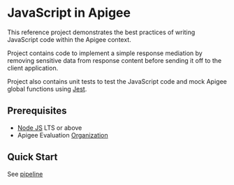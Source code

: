 # JavaScript in Apigee

This reference project demonstrates the best practices of writing JavaScript
code within the Apigee context.

Project contains code to implement a simple response mediation by removing
sensitive data from response content before sending it off to the client
application.

Project also contains unit tests to test the JavaScript code and mock
Apigee global functions using [Jest](https://jestjs.io/).

## Prerequisites

- [Node JS](https://nodejs.org/) LTS or above
- Apigee Evaluation [Organization](https://login.apigee.com/sign__up)

## Quick Start

See [pipeline](./pipeline.sh)
